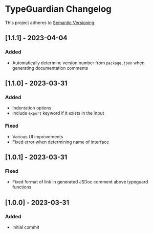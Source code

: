 # TypeGuardian Changelog

This project adheres to [Semantic Versioning](https://semver.org/spec/v2.0.0.html).

## [1.1.1] - 2023-04-04

### Added

* Automatically determine version number from `package.json` when generating documentation comments

## [1.1.0] - 2023-03-31

### Added

* Indentation options
* Include `export` keyword if it exists in the input

### Fixed

* Various UI improvements
* Fixed error when determining name of interface

## [1.0.1] - 2023-03-31

### Fixed

* Fixed format of link in generated JSDoc comment above typeguard functions

## [1.0.0] - 2023-03-31

### Added

* Initial commit
